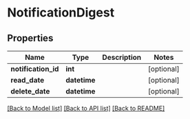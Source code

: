 # NotificationDigest

## Properties
Name | Type | Description | Notes
------------ | ------------- | ------------- | -------------
**notification_id** | **int** |  | [optional] 
**read_date** | **datetime** |  | [optional] 
**delete_date** | **datetime** |  | [optional] 

[[Back to Model list]](../README.md#documentation-for-models) [[Back to API list]](../README.md#documentation-for-api-endpoints) [[Back to README]](../README.md)


